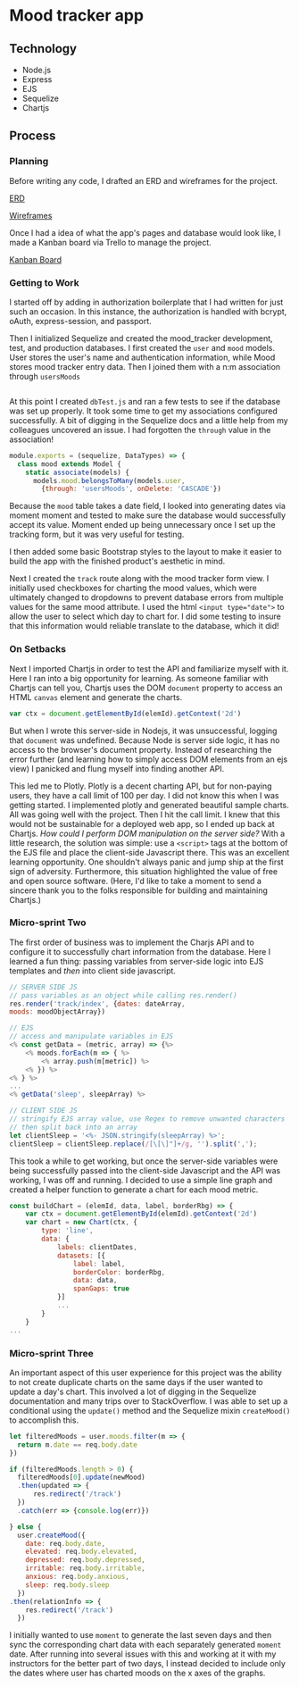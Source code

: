 # Mood tracker app

## Technology
- Node.js
- Express
- EJS
- Sequelize
- Chartjs

## Process

### Planning
Before writing any code, I drafted an ERD and wireframes for the project.  

[ERD](https://drive.google.com/file/d/17K8AHv5uGz8-d9zegZ-SNLBP4y3vX8nt/view?usp=sharing)

[Wireframes](https://drive.google.com/file/d/18aWveG_Yp9A9CJqqFNHi3GROVF6yRJLD/view?usp=sharing)

Once I had a idea of what the app's pages and database would look like, I made a Kanban board via Trello to manage the project.

[Kanban Board](https://trello.com/b/noPdaTUX/mood-tracker-app)

### Getting to Work

I started off by adding in authorization boilerplate that I had written for just such an occasion. In this instance, the authorization is handled with bcrypt, oAuth, express-session, and passport.

Then I initialized Sequelize and created the mood_tracker development, test, and production databases. I first created the `user` and `mood` models. User stores the user's name and authentication information, while Mood stores mood tracker entry data. Then I joined them with a n:m association through `usersMoods`
```js

```
At this point I created `dbTest.js` and ran a few tests to see if the database was set up properly. It took some time to get my associations configured successfully. A bit of digging in the Sequelize docs and a little help from my colleagues uncovered an issue. I had forgotten the `through` value in the association!

```js
module.exports = (sequelize, DataTypes) => {
  class mood extends Model {
    static associate(models) {
      models.mood.belongsToMany(models.user, 
        {through: 'usersMoods', onDelete: 'CASCADE'})
```

Because the `mood` table takes a date field, I looked into generating dates via moment moment and tested to make sure the database would successfully accept its value. Moment ended up being unnecessary once I set up the tracking form, but it was very useful for testing. 

I then added some basic Bootstrap styles to the layout to make it easier to build the app with the finished product's aesthetic in mind.  

Next I created the `track` route along with the mood tracker form view. I initially used checkboxes for charting the mood values, which were ultimately changed to dropdowns to prevent database errors from multiple values for the same mood attribute. I used the html `<input type="date">` to allow the user to select which day to chart for. I did some testing to insure that this information would reliable translate to the database, which it did! 

### On Setbacks
Next I imported Chartjs in order to test the API and familiarize myself with it. Here I ran into a big opportunity for learning. As someone familiar with Chartjs can tell you, Chartjs uses the DOM `document` property to access an HTML `canvas` element and generate the charts.
```js
var ctx = document.getElementById(elemId).getContext('2d')
```
But when I wrote this server-side in Nodejs, it was unsuccessful, logging that `document` was undefined. Because Node is server side logic, it has no access to the browser's document property. Instead of researching the error further (and learning how to simply access DOM elements from an ejs view) I panicked and flung myself into finding another API. 

This led me to Plotly. Plotly is a decent charting API, but for non-paying users, they have a call limit of 100 per day. I did not know this when I was getting started. I implemented plotly and generated beautiful sample charts. All was going well with the project. Then I hit the call limit. I knew that this would not be sustainable for a deployed web app, so I ended up back at Chartjs. _How could I perform DOM manipulation on the server side?_ With a little research, the solution was simple: use a `<script>` tags at the bottom of the EJS file and place the client-side Javascript there. This was an excellent learning opportunity. One shouldn't always panic and jump ship at the first sign of adversity. Furthermore, this situation highlighted the value of free and open source software. (Here, I'd like to take a moment to send a sincere thank you to the folks responsible for building and maintaining Chartjs.)

### Micro-sprint Two
The first order of business was to implement the Charjs API and to configure it to successfully chart information from the database. Here I learned a fun thing: passing variables from server-side logic into EJS templates and _then_ into client side javascript.
```js
// SERVER SIDE JS
// pass variables as an object while calling res.render()
res.render('track/index', {dates: dateArray, 
moods: moodObjectArray})
```
```js
// EJS
// access and manipulate variables in EJS
<% const getData = (metric, array) => {%>
    <% moods.forEach(m => { %>
        <% array.push(m[metric]) %>
    <% }) %>
<% } %>
...
<% getData('sleep', sleepArray) %>
```
```js
// CLIENT SIDE JS
// stringify EJS array value, use Regex to remove unwanted characters
// then split back into an array
let clientSleep = '<%- JSON.stringify(sleepArray) %>';
clientSleep = clientSleep.replace(/[\[\]"]+/g, '').split(',');
```
This took a while to get working, but once the server-side variables were being successfully passed into the client-side Javascript and the API was working, I was off and running. I decided to use a simple line graph and created a helper function to generate a chart for each mood metric.
```js
const buildChart = (elemId, data, label, borderRbg) => {
    var ctx = document.getElementById(elemId).getContext('2d')
    var chart = new Chart(ctx, {
        type: 'line',
        data: {
            labels: clientDates,
            datasets: [{
                label: label,
                borderColor: borderRbg,
                data: data,
                spanGaps: true
            }]
            ...
        }
    }
...
```
### Micro-sprint Three
An important aspect of this user experience for this project was the ability to not create duplicate charts on the same days if the user wanted to update a day's chart. This involved a lot of digging in the Sequelize documentation and many trips over to StackOverflow. I was able to set up a conditional using the `update()` method and the Sequelize mixin `createMood()` to accomplish this.
```js
let filteredMoods = user.moods.filter(m => {
  return m.date == req.body.date
})

if (filteredMoods.length > 0) {
  filteredMoods[0].update(newMood)
  .then(updated => {
      res.redirect('/track')
  })
  .catch(err => {console.log(err)})

} else {
  user.createMood({ 
    date: req.body.date,
    elevated: req.body.elevated,
    depressed: req.body.depressed,
    irritable: req.body.irritable,
    anxious: req.body.anxious,
    sleep: req.body.sleep
  })
.then(relationInfo => {
    res.redirect('/track')  
  })
```
 I initially wanted to use `moment` to generate the last seven days and then sync the corresponding chart data with each separately generated `moment` date. After running into several issues with this and working at it with my instructors for the better part of two days, I instead decided to include only the dates where user has charted moods on the x axes of the graphs. 